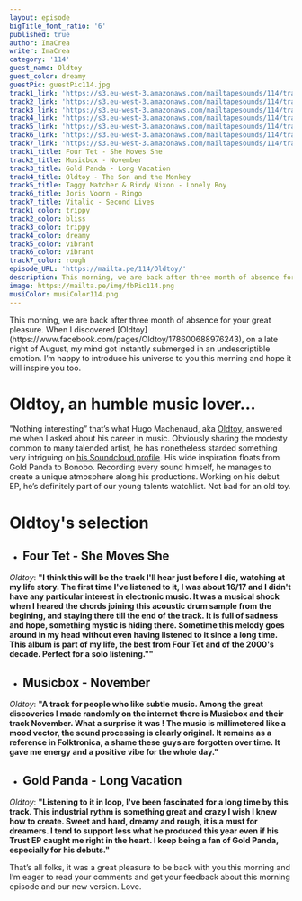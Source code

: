 ```yaml
---
layout: episode
bigTitle_font_ratio: '6'
published: true
author: ImaCrea
writer: ImaCrea
category: '114'
guest_name: Oldtoy
guest_color: dreamy
guestPic: guestPic114.jpg
track1_link: 'https://s3.eu-west-3.amazonaws.com/mailtapesounds/114/track1.mp3'
track2_link: 'https://s3.eu-west-3.amazonaws.com/mailtapesounds/114/track2.mp3'
track3_link: 'https://s3.eu-west-3.amazonaws.com/mailtapesounds/114/track3.mp3'
track4_link: 'https://s3.eu-west-3.amazonaws.com/mailtapesounds/114/track4.mp3'
track5_link: 'https://s3.eu-west-3.amazonaws.com/mailtapesounds/114/track5.mp3'
track6_link: 'https://s3.eu-west-3.amazonaws.com/mailtapesounds/114/track6.mp3'
track7_link: 'https://s3.eu-west-3.amazonaws.com/mailtapesounds/114/track7.mp3'
track1_title: Four Tet - She Moves She
track2_title: Musicbox - November
track3_title: Gold Panda - Long Vacation
track4_title: Oldtoy - The Son and the Monkey
track5_title: Taggy Matcher & Birdy Nixon - Lonely Boy
track6_title: Joris Voorn - Ringo
track7_title: Vitalic - Second Lives
track1_color: trippy
track2_color: bliss
track3_color: trippy
track4_color: dreamy
track5_color: vibrant
track6_color: vibrant
track7_color: rough
episode_URL: 'https://mailta.pe/114/Oldtoy/'
description: This morning, we are back after three month of absence for your great pleasure.  When I discovered Oldtoy, on a late night of August, my mind got instantly submerged in an undescriptible emotion. I’m happy to introduce his universe to you this morning and hope it will inspire you too.
image: https://mailta.pe/img/fbPic114.png
musiColor: musiColor114.png
---
```

<p id="introduction">This morning, we are back after three month of absence for your great pleasure.  When I discovered [Oldtoy](https://www.facebook.com/pages/Oldtoy/178600688976243), on a late night of August, my mind got instantly submerged in an undescriptible emotion. I’m happy to introduce his universe to you this morning and hope it will inspire you too.</p>

# Oldtoy, an humble music lover...

"Nothing interesting” that’s what Hugo Machenaud, aka [Oldtoy](https://www.facebook.com/pages/Oldtoy/178600688976243),  answered me when I asked about his career in music. Obviously sharing the modesty common to many talended artist, he has nonetheless starded something very intriguing on [his Soundcloud profile](https://soundcloud.com/oldtoy). His wide inspiration floats from Gold Panda to Bonobo. Recording every sound himself, he manages to create a unique atmosphere along his productions. Working on his debut EP, he’s definitely part of our young talents watchlist. Not bad for an old toy.


# Oldtoy's selection

+ ## Four Tet - She Moves She
_Oldtoy_: **"**I think this will be the track I'll hear just before I die, watching at my life story. The first time I've listened to it, I was about 16/17 and I didn't have any particular interest in electronic music. It was a musical shock when I heared the chords joining this acoustic drum sample from the begining, and staying there till the end of the track. It is full of sadness and hope, something mystic is hiding there. Sometime this melody goes around in my head without even having listened to it since a long time. This album is part of my life, the best from Four Tet and of the 2000's decade. Perfect for a solo listening."**"**

+ ## Musicbox - November
_Oldtoy_: **"**A track for people who like subtle music. Among the great discoveries I made randomly on the internet there is Musicbox and their track November. What a surprise it was ! The music is millimetered like a mood vector, the sound processing is clearly original. It remains as a reference in Folktronica, a shame these guys are forgotten over time. It gave me energy and a positive vibe for the whole day.**"**

+ ## Gold Panda - Long Vacation
_Oldtoy_: **"**Listening to it in loop, I've been fascinated for a long time by this track. This industrial rythm is something great and crazy I wish I knew how to create. Sweet and hard, dreamy and rough, it is a must for dreamers. I tend to support less what he produced this year even if his Trust EP caught me right in the heart. I keep being a fan of Gold Panda, especially for his debuts.**"**


<p id="outroduction">That’s all folks, it was a great pleasure to be back with you this morning and I’m eager to read your comments and get your feedback about this morning episode and our new version. Love.</p>
